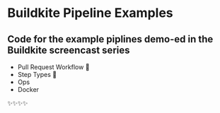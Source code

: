 # Buildkite Pipeline Examples
## Code for the example piplines demo-ed in the Buildkite screencast series

* Pull Request Workflow 🌈
* Step Types 🍩
* Ops
* Docker

✨✨✨✨